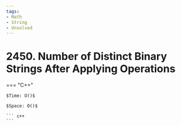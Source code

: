 ```yaml
---
tags:
- Math
- String
- Unsolved
---
```



# 2450. Number of Distinct Binary Strings After Applying Operations

=== "C++"

    $Time: O()$

    $Space: O()$

    ``` c++
    ```